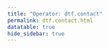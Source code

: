 ```yaml
---
title: "Operator: dtf.contact"
permalink: dtf.contact.html
datatable: true
hide_sidebar: true
---
```


<div>                        <script type="text/javascript">window.PlotlyConfig = {MathJaxConfig: 'local'};</script>
        <script src="https://cdn.plot.ly/plotly-2.4.2.min.js"></script>                <div id="726721d0-52b5-46eb-bee5-b500089a1bbe" class="plotly-graph-div" style="height:100%; width:100%;"></div>            <script type="text/javascript">                                    window.PLOTLYENV=window.PLOTLYENV || {};                                    if (document.getElementById("726721d0-52b5-46eb-bee5-b500089a1bbe")) {                    Plotly.newPlot(                        "726721d0-52b5-46eb-bee5-b500089a1bbe",                        [{"name":"exit probability (%)","type":"scatter","x":["2021-04-08","2021-04-09","2021-04-10","2021-04-11","2021-04-12","2021-04-13","2021-04-14","2021-04-15","2021-04-16","2021-04-17","2021-04-18","2021-04-19","2021-04-20","2021-04-21","2021-04-22","2021-04-23","2021-04-24","2021-04-25","2021-04-26","2021-04-27","2021-04-28","2021-04-29","2021-04-30","2021-05-01","2021-05-02","2021-05-03","2021-05-04","2021-05-05","2021-05-06","2021-05-07","2021-05-08","2021-05-09","2021-05-10","2021-05-11","2021-05-12","2021-05-13","2021-05-14","2021-05-15","2021-05-16","2021-05-17","2021-05-18","2021-05-19","2021-05-20","2021-05-21","2021-05-22","2021-05-23","2021-05-24","2021-05-25","2021-05-26","2021-05-27","2021-05-28","2021-05-29","2021-05-30","2021-05-31","2021-06-01","2021-06-02","2021-06-03","2021-06-04","2021-06-05","2021-06-06","2021-06-07","2021-06-09","2021-06-10","2021-06-11","2021-06-12","2021-06-13","2021-06-14","2021-06-15","2021-06-16","2021-06-17","2021-06-18","2021-06-19","2021-06-20","2021-06-21","2021-06-22","2021-06-23","2021-06-24","2021-06-25","2021-06-26","2021-06-27","2021-06-28","2021-06-29","2021-06-30","2021-07-01","2021-07-02","2021-07-03","2021-07-04","2021-07-05","2021-07-06","2021-07-07","2021-07-08","2021-07-09","2021-07-10","2021-07-11","2021-07-12","2021-07-13","2021-07-14","2021-07-15","2021-07-16","2021-07-17","2021-07-18","2021-07-19","2021-07-20","2021-07-21","2021-07-22","2021-07-23","2021-07-25","2021-07-26","2021-07-27","2021-07-28","2021-07-29","2021-07-30","2021-07-31","2021-08-01","2021-08-02","2021-08-03","2021-08-04","2021-08-05","2021-08-06","2021-08-07","2021-08-08","2021-08-09","2021-08-10","2021-08-11","2021-08-12","2021-08-13","2021-08-14","2021-08-15","2021-08-16","2021-08-17","2021-08-18","2021-08-19","2021-08-20","2021-08-21","2021-08-22","2021-08-24","2021-08-25","2021-08-26","2021-08-27","2021-08-28","2021-08-29","2021-08-30","2021-08-31","2021-09-01","2021-09-02","2021-09-03","2021-09-04","2021-09-05","2021-09-06","2021-09-07","2021-09-09","2021-09-10","2021-09-11","2021-09-12","2021-09-13","2021-09-14","2021-09-15","2021-09-16","2021-09-17","2021-09-18","2021-09-19","2021-09-20","2021-09-21","2021-09-22","2021-09-23","2021-09-24","2021-09-25","2021-09-26","2021-09-27","2021-09-28","2021-09-29","2021-09-30","2021-10-01","2021-10-02","2021-10-03","2021-10-04","2021-10-05","2021-10-06","2021-10-07","2021-10-08","2021-10-09","2021-10-10","2021-10-11","2021-10-12","2021-10-13","2021-10-14","2021-10-15","2021-10-16","2021-10-17","2021-10-18","2021-10-19","2021-10-20","2021-10-21","2021-10-22","2021-10-23","2021-10-25","2021-10-27","2021-10-28","2021-10-29","2021-10-31","2021-11-01","2021-11-02","2021-11-03","2021-11-04","2021-11-05","2021-11-06","2021-11-07","2021-11-08","2021-11-09","2021-11-10","2021-11-11","2021-11-12","2021-11-13","2021-11-14","2021-11-15","2021-11-16","2021-11-17","2021-11-19","2021-11-20","2021-11-21","2021-11-22","2021-11-23","2021-11-24","2021-11-25","2021-11-27","2021-11-28","2021-11-29","2021-11-30","2021-12-01","2021-12-02","2021-12-03","2021-12-04","2021-12-05","2021-12-06","2021-12-07","2021-12-08","2021-12-09","2021-12-10","2021-12-11","2021-12-12","2021-12-13","2021-12-14","2021-12-15","2021-12-16","2021-12-17","2021-12-18","2021-12-19","2021-12-20","2021-12-21","2021-12-22","2021-12-23","2021-12-25","2021-12-26","2021-12-27","2021-12-28","2021-12-29","2021-12-30","2021-12-31","2022-01-01","2022-01-02","2022-01-03","2022-01-04","2022-01-05","2022-01-06","2022-01-07","2022-01-08","2022-01-09","2022-01-10","2022-01-11","2022-01-12","2022-01-13","2022-01-14","2022-01-15","2022-01-16","2022-01-17","2022-01-18","2022-01-19","2022-01-20","2022-01-21","2022-01-22","2022-01-23","2022-01-24","2022-01-25","2022-01-26","2022-01-27","2022-01-28","2022-01-29","2022-01-30","2022-01-31","2022-02-01","2022-02-02","2022-02-03","2022-02-04","2022-02-05","2022-02-06","2022-02-07","2022-02-08","2022-02-09","2022-02-10","2022-02-11","2022-02-12","2022-02-13","2022-02-14","2022-02-15","2022-02-16","2022-02-17","2022-02-18","2022-02-19","2022-02-20","2022-02-21","2022-02-22","2022-02-23","2022-02-24","2022-02-25","2022-02-26","2022-02-27","2022-02-28","2022-03-01","2022-03-02","2022-03-03","2022-03-04","2022-03-06","2022-03-07","2022-03-08","2022-03-09","2022-03-10","2022-03-11","2022-03-12","2022-03-13","2022-03-14","2022-03-15","2022-03-16","2022-03-17","2022-03-18","2022-03-19","2022-03-20","2022-03-21","2022-03-22","2022-03-23","2022-03-24","2022-03-25","2022-03-26","2022-03-27","2022-03-28","2022-03-29","2022-03-30","2022-03-31","2022-04-01","2022-04-02","2022-04-03","2022-04-04","2022-04-05","2022-04-06","2022-04-07","2022-04-08","2022-04-09","2022-04-10","2022-04-11","2022-04-12","2022-04-13","2022-04-14","2022-04-15","2022-04-16","2022-04-17","2022-04-18","2022-04-19","2022-04-20","2022-04-21","2022-04-22","2022-04-23","2022-04-24","2022-04-25","2022-04-26","2022-04-27","2022-04-28","2022-04-29","2022-04-30","2022-05-01","2022-05-02","2022-05-03","2022-05-04","2022-05-05","2022-05-06","2022-05-07","2022-05-08","2022-05-09","2022-05-10","2022-05-11","2022-05-12","2022-05-13","2022-05-14","2022-05-15","2022-05-16","2022-05-17","2022-05-18","2022-05-19","2022-05-20","2022-05-21","2022-05-22","2022-05-23","2022-05-24","2022-05-25","2022-05-26","2022-05-27","2022-05-28","2022-05-29","2022-05-30","2022-05-31","2022-06-01","2022-06-02","2022-06-03","2022-06-04","2022-06-05","2022-06-06","2022-06-07","2022-06-08","2022-06-09","2022-06-10","2022-06-11","2022-06-12","2022-06-13","2022-06-14","2022-06-15","2022-06-16","2022-06-17","2022-06-18","2022-06-19","2022-06-20","2022-06-21","2022-06-22","2022-06-23","2022-06-24","2022-06-25","2022-06-26","2022-06-27","2022-06-28","2022-06-29","2022-06-30","2022-07-01","2022-07-02","2022-07-03","2022-07-04","2022-07-05","2022-07-06","2022-07-07","2022-07-08","2022-07-09","2022-07-10","2022-07-11","2022-07-12","2022-07-13","2022-07-14","2022-07-15","2022-07-16","2022-07-17","2022-07-18","2022-07-19","2022-07-20","2022-07-21","2022-07-22","2022-07-23","2022-07-24","2022-07-25","2022-07-26","2022-07-27","2022-07-28","2022-07-29","2022-07-30","2022-07-31","2022-08-01","2022-08-02","2022-08-03","2022-08-04","2022-08-05","2022-08-06","2022-08-07","2022-08-08","2022-08-10","2022-08-11","2022-08-12","2022-08-13","2022-08-14","2022-08-15","2022-08-16","2022-08-17","2022-08-18","2022-08-19","2022-08-20","2022-08-21","2022-08-22","2022-08-23","2022-08-24","2022-08-25","2022-08-26","2022-08-27","2022-08-28","2022-08-29","2022-08-30","2022-08-31","2022-09-01","2022-09-02","2022-09-03","2022-09-04","2022-09-05","2022-09-06","2022-09-07","2022-09-08","2022-09-09","2022-09-10","2022-09-11","2022-09-12","2022-09-13","2022-09-14","2022-09-15","2022-09-16","2022-09-17","2022-09-18","2022-09-19","2022-09-20","2022-09-21","2022-09-22","2022-09-23","2022-09-24","2022-09-25","2022-09-26","2022-09-27","2022-09-28","2022-09-29","2022-09-30","2022-10-01","2022-10-02","2022-10-03","2022-10-04","2022-10-05","2022-10-06","2022-10-07","2022-10-08","2022-10-09","2022-10-10","2022-10-11","2022-10-12","2022-10-13","2022-10-14","2022-10-15","2022-10-16","2022-10-17","2022-10-18","2022-10-19","2022-10-20","2022-10-21","2022-10-22","2022-10-23","2022-10-24","2022-10-25","2022-10-26","2022-10-27","2022-10-28","2022-10-29","2022-10-30","2022-10-31","2022-11-01","2022-11-02","2022-11-03","2022-11-04","2022-11-05","2022-11-06","2022-11-07","2022-11-08","2022-11-09","2022-11-10","2022-11-11","2022-11-12","2022-11-13","2022-11-14","2022-11-15","2022-11-16","2022-11-17","2022-11-18","2022-11-19","2022-11-20","2022-11-21","2022-11-22","2022-11-23","2022-11-24","2022-11-25","2022-11-26","2022-11-27","2022-11-28","2022-11-29","2022-11-30","2022-12-01","2022-12-02","2022-12-03","2022-12-04","2022-12-05","2022-12-06","2022-12-07","2022-12-08","2022-12-09","2022-12-10","2022-12-11","2022-12-12","2022-12-13","2022-12-14","2022-12-15","2022-12-16","2022-12-17","2022-12-18","2022-12-19","2022-12-20","2022-12-21","2022-12-22","2022-12-23","2022-12-24","2022-12-25","2022-12-26","2022-12-27","2022-12-28","2022-12-29","2022-12-30","2022-12-31","2023-01-01","2023-01-02","2023-01-03","2023-01-04","2023-01-05","2023-01-06","2023-01-07","2023-01-08","2023-01-09","2023-01-10","2023-01-11","2023-01-12"],"xaxis":"x","y":[0.0,0.0,0.0,0.0,0.0,0.0,0.0,0.0,0.0,0.0,0.0,0.0,0.0,0.0,0.0,0.0,0.0,0.0,0.0,0.0,0.0,0.0,0.0,0.0,0.0,0.0,0.0,0.0,0.0,0.0,0.0,0.0,0.0,0.0,0.0,0.0,0.0,0.0,0.0,0.0,0.0,0.0,0.0,0.0,0.0,0.0,0.0,0.0,0.0,0.0,0.0,0.0,0.0,0.0,0.0,0.0,0.0,0.0,0.0,0.0,0.0,0.0,0.0,0.0,0.0,0.0,0.0,0.0,0.0,0.0,0.0,0.0,0.0,0.0,0.0,0.0,0.0,0.0,0.0,0.0,0.0,0.0,0.0,0.0,0.0,0.0,0.0,0.0,0.0,0.0,0.0,0.0,0.0,0.0,0.0,0.0,0.0,0.0,0.0,0.0,0.0,0.0,0.0,0.0,0.0,0.0,0.0,0.0,0.0,0.0,0.0,0.0,0.0,0.0,0.0,0.0,0.0,0.0,0.0,0.0,0.0,0.0,0.0,0.0,0.0,0.0,0.0,0.0,0.0,0.0,0.0,0.0,0.0,0.0,0.0,0.0,0.0,0.0,0.0,0.0,0.0,0.0,0.0,0.0,0.0,0.0,0.0,0.0,0.0,0.0,0.0,0.0,0.0,0.0,0.0,0.0,0.0,0.0,0.0,0.0,0.0,0.0,0.0,0.0,0.0,0.0,0.0,0.0,0.0,0.0,0.0,0.0,0.0,0.0,0.0,0.0,0.0,0.0,0.0,0.0,0.0,0.0,0.0,0.0,0.0,0.0,0.0,0.0,0.0,0.0,0.0,0.0,0.0,0.0,0.0,0.0,0.0,0.0,0.0,0.0,0.0,0.0,0.0,0.0,0.0,0.0,0.0,0.0,0.0,0.0,0.0,0.0,0.0,0.0,0.0,0.0,0.0,0.0,0.0,0.0,0.0,0.0,0.0,0.0,0.0,0.0,0.0,0.0,0.0,0.0,0.0,0.0,0.0,0.0,0.0,0.0,0.0,0.0,0.0,0.0,0.0,0.0,0.0,0.0,0.0,0.0,0.0,0.0,0.0,0.0,0.0,0.0,0.0,0.0,0.0,0.0,0.0,0.0,0.0,0.0,0.0,0.0,0.0,0.0,0.0,0.0,0.0,0.0,0.0,0.0,0.0,0.0,0.0,0.0,0.0,0.0,0.0,0.0,0.0,0.0,0.0,0.0,0.0,0.0,0.0,0.0,0.0,0.0,0.0,0.0,0.0,0.0,0.0,0.0,0.0,0.0,0.0,0.0,0.0,0.0,0.0,0.0,0.0,0.0,0.0,0.0,0.0,0.0,0.0,0.0,0.0,0.0,0.0,0.0,0.0,0.0,0.0,0.0,0.0,0.0,0.0,0.0,0.0,0.0,0.0,0.0,0.0,0.0,0.0,0.0,0.0,0.0,0.0,0.0,0.0,0.0,0.0,0.0,0.0,0.0,0.0,0.0,0.0,0.0,0.0,0.0,0.0,0.0,0.0,0.0,0.0,0.0,0.0,0.0,0.0,0.0,0.0,0.0,0.0,0.0,0.0,0.0,0.0,0.0,0.0,0.0,0.0,0.0,0.0,0.0,0.0,0.0,0.0,0.0,0.0,0.0,0.0,0.0,0.0,0.0,0.0,0.0,0.0,0.0,0.0,0.0,0.0,0.0,0.0,0.0,0.0,0.0,0.0,0.0,0.0,0.0,0.0,0.0,0.0,0.0,0.0,0.0,0.0,0.0,0.0,0.0,0.0,0.0,0.0,0.0,0.0,0.0,0.0,0.0,0.0,0.0,0.0,0.0,0.0,0.0,0.0,0.0,0.0,0.0,0.0,0.0,0.0,0.0,0.0,0.0,0.0,0.0,0.0,0.0,0.0,0.0,0.0,0.0,0.0,0.0,0.0,0.0,0.0,0.0,0.0,0.0,0.0,0.0,0.0,0.0,0.0,0.0,0.0,0.0,0.0,0.0,0.0,0.0,0.0,0.0,0.0,0.0,0.0,0.0,0.0,0.0,0.0,0.0,0.0,0.0,0.0,0.0,0.0,0.0,0.0,0.0,0.0,0.0,0.0,0.0,0.0,0.0,0.0,0.0,0.0,0.0,0.0,0.0,0.0,0.0,0.0,0.0,0.0,0.0,0.0,0.0,0.0,0.0,0.0,0.0,0.0,0.0,0.0,0.0,0.0,0.0,0.0,0.0,0.0,0.0,0.0,0.0,0.0,0.0,0.0,0.0,0.0,0.0,0.0,0.0,0.0,0.0,0.0,0.0,0.0,0.0,0.0,0.0,0.0,0.0,0.0,0.0,0.0,0.0,0.0,0.0,0.0,0.0,0.0,0.0,0.0,0.0,0.0,0.0,0.0,0.0,0.0,0.0,0.0,0.0,0.0,0.0,0.0,0.0,0.0,0.0,0.0,0.0,0.0,0.0,0.0,0.0,0.0,0.0,0.0,0.0,0.0,0.0,0.0,0.0,0.0,0.0,0.0,0.0,0.0,0.0,0.0,0.0,0.0,0.0,0.0,0.0,0.0,0.0,0.0,0.0,0.0,0.0,0.0,0.0,0.0,0.0,0.0,0.0,0.0,0.0,0.0,0.0,0.0,0.0,0.0,0.0,0.0,0.0,0.0,0.0,0.0,0.0,0.0,0.0,0.0,0.0,0.0,0.0,0.0,0.0,0.0,0.0,0.0,0.0,0.0,0.0,0.0,0.0,0.0,0.0,0.0,0.0,0.0,0.0,0.0,0.0,0.0],"yaxis":"y"},{"name":"guard probability (%)","type":"scatter","x":["2021-04-08","2021-04-09","2021-04-10","2021-04-11","2021-04-12","2021-04-13","2021-04-14","2021-04-15","2021-04-16","2021-04-17","2021-04-18","2021-04-19","2021-04-20","2021-04-21","2021-04-22","2021-04-23","2021-04-24","2021-04-25","2021-04-26","2021-04-27","2021-04-28","2021-04-29","2021-04-30","2021-05-01","2021-05-02","2021-05-03","2021-05-04","2021-05-05","2021-05-06","2021-05-07","2021-05-08","2021-05-09","2021-05-10","2021-05-11","2021-05-12","2021-05-13","2021-05-14","2021-05-15","2021-05-16","2021-05-17","2021-05-18","2021-05-19","2021-05-20","2021-05-21","2021-05-22","2021-05-23","2021-05-24","2021-05-25","2021-05-26","2021-05-27","2021-05-28","2021-05-29","2021-05-30","2021-05-31","2021-06-01","2021-06-02","2021-06-03","2021-06-04","2021-06-05","2021-06-06","2021-06-07","2021-06-09","2021-06-10","2021-06-11","2021-06-12","2021-06-13","2021-06-14","2021-06-15","2021-06-16","2021-06-17","2021-06-18","2021-06-19","2021-06-20","2021-06-21","2021-06-22","2021-06-23","2021-06-24","2021-06-25","2021-06-26","2021-06-27","2021-06-28","2021-06-29","2021-06-30","2021-07-01","2021-07-02","2021-07-03","2021-07-04","2021-07-05","2021-07-06","2021-07-07","2021-07-08","2021-07-09","2021-07-10","2021-07-11","2021-07-12","2021-07-13","2021-07-14","2021-07-15","2021-07-16","2021-07-17","2021-07-18","2021-07-19","2021-07-20","2021-07-21","2021-07-22","2021-07-23","2021-07-25","2021-07-26","2021-07-27","2021-07-28","2021-07-29","2021-07-30","2021-07-31","2021-08-01","2021-08-02","2021-08-03","2021-08-04","2021-08-05","2021-08-06","2021-08-07","2021-08-08","2021-08-09","2021-08-10","2021-08-11","2021-08-12","2021-08-13","2021-08-14","2021-08-15","2021-08-16","2021-08-17","2021-08-18","2021-08-19","2021-08-20","2021-08-21","2021-08-22","2021-08-24","2021-08-25","2021-08-26","2021-08-27","2021-08-28","2021-08-29","2021-08-30","2021-08-31","2021-09-01","2021-09-02","2021-09-03","2021-09-04","2021-09-05","2021-09-06","2021-09-07","2021-09-09","2021-09-10","2021-09-11","2021-09-12","2021-09-13","2021-09-14","2021-09-15","2021-09-16","2021-09-17","2021-09-18","2021-09-19","2021-09-20","2021-09-21","2021-09-22","2021-09-23","2021-09-24","2021-09-25","2021-09-26","2021-09-27","2021-09-28","2021-09-29","2021-09-30","2021-10-01","2021-10-02","2021-10-03","2021-10-04","2021-10-05","2021-10-06","2021-10-07","2021-10-08","2021-10-09","2021-10-10","2021-10-11","2021-10-12","2021-10-13","2021-10-14","2021-10-15","2021-10-16","2021-10-17","2021-10-18","2021-10-19","2021-10-20","2021-10-21","2021-10-22","2021-10-23","2021-10-25","2021-10-27","2021-10-28","2021-10-29","2021-10-31","2021-11-01","2021-11-02","2021-11-03","2021-11-04","2021-11-05","2021-11-06","2021-11-07","2021-11-08","2021-11-09","2021-11-10","2021-11-11","2021-11-12","2021-11-13","2021-11-14","2021-11-15","2021-11-16","2021-11-17","2021-11-19","2021-11-20","2021-11-21","2021-11-22","2021-11-23","2021-11-24","2021-11-25","2021-11-27","2021-11-28","2021-11-29","2021-11-30","2021-12-01","2021-12-02","2021-12-03","2021-12-04","2021-12-05","2021-12-06","2021-12-07","2021-12-08","2021-12-09","2021-12-10","2021-12-11","2021-12-12","2021-12-13","2021-12-14","2021-12-15","2021-12-16","2021-12-17","2021-12-18","2021-12-19","2021-12-20","2021-12-21","2021-12-22","2021-12-23","2021-12-25","2021-12-26","2021-12-27","2021-12-28","2021-12-29","2021-12-30","2021-12-31","2022-01-01","2022-01-02","2022-01-03","2022-01-04","2022-01-05","2022-01-06","2022-01-07","2022-01-08","2022-01-09","2022-01-10","2022-01-11","2022-01-12","2022-01-13","2022-01-14","2022-01-15","2022-01-16","2022-01-17","2022-01-18","2022-01-19","2022-01-20","2022-01-21","2022-01-22","2022-01-23","2022-01-24","2022-01-25","2022-01-26","2022-01-27","2022-01-28","2022-01-29","2022-01-30","2022-01-31","2022-02-01","2022-02-02","2022-02-03","2022-02-04","2022-02-05","2022-02-06","2022-02-07","2022-02-08","2022-02-09","2022-02-10","2022-02-11","2022-02-12","2022-02-13","2022-02-14","2022-02-15","2022-02-16","2022-02-17","2022-02-18","2022-02-19","2022-02-20","2022-02-21","2022-02-22","2022-02-23","2022-02-24","2022-02-25","2022-02-26","2022-02-27","2022-02-28","2022-03-01","2022-03-02","2022-03-03","2022-03-04","2022-03-06","2022-03-07","2022-03-08","2022-03-09","2022-03-10","2022-03-11","2022-03-12","2022-03-13","2022-03-14","2022-03-15","2022-03-16","2022-03-17","2022-03-18","2022-03-19","2022-03-20","2022-03-21","2022-03-22","2022-03-23","2022-03-24","2022-03-25","2022-03-26","2022-03-27","2022-03-28","2022-03-29","2022-03-30","2022-03-31","2022-04-01","2022-04-02","2022-04-03","2022-04-04","2022-04-05","2022-04-06","2022-04-07","2022-04-08","2022-04-09","2022-04-10","2022-04-11","2022-04-12","2022-04-13","2022-04-14","2022-04-15","2022-04-16","2022-04-17","2022-04-18","2022-04-19","2022-04-20","2022-04-21","2022-04-22","2022-04-23","2022-04-24","2022-04-25","2022-04-26","2022-04-27","2022-04-28","2022-04-29","2022-04-30","2022-05-01","2022-05-02","2022-05-03","2022-05-04","2022-05-05","2022-05-06","2022-05-07","2022-05-08","2022-05-09","2022-05-10","2022-05-11","2022-05-12","2022-05-13","2022-05-14","2022-05-15","2022-05-16","2022-05-17","2022-05-18","2022-05-19","2022-05-20","2022-05-21","2022-05-22","2022-05-23","2022-05-24","2022-05-25","2022-05-26","2022-05-27","2022-05-28","2022-05-29","2022-05-30","2022-05-31","2022-06-01","2022-06-02","2022-06-03","2022-06-04","2022-06-05","2022-06-06","2022-06-07","2022-06-08","2022-06-09","2022-06-10","2022-06-11","2022-06-12","2022-06-13","2022-06-14","2022-06-15","2022-06-16","2022-06-17","2022-06-18","2022-06-19","2022-06-20","2022-06-21","2022-06-22","2022-06-23","2022-06-24","2022-06-25","2022-06-26","2022-06-27","2022-06-28","2022-06-29","2022-06-30","2022-07-01","2022-07-02","2022-07-03","2022-07-04","2022-07-05","2022-07-06","2022-07-07","2022-07-08","2022-07-09","2022-07-10","2022-07-11","2022-07-12","2022-07-13","2022-07-14","2022-07-15","2022-07-16","2022-07-17","2022-07-18","2022-07-19","2022-07-20","2022-07-21","2022-07-22","2022-07-23","2022-07-24","2022-07-25","2022-07-26","2022-07-27","2022-07-28","2022-07-29","2022-07-30","2022-07-31","2022-08-01","2022-08-02","2022-08-03","2022-08-04","2022-08-05","2022-08-06","2022-08-07","2022-08-08","2022-08-10","2022-08-11","2022-08-12","2022-08-13","2022-08-14","2022-08-15","2022-08-16","2022-08-17","2022-08-18","2022-08-19","2022-08-20","2022-08-21","2022-08-22","2022-08-23","2022-08-24","2022-08-25","2022-08-26","2022-08-27","2022-08-28","2022-08-29","2022-08-30","2022-08-31","2022-09-01","2022-09-02","2022-09-03","2022-09-04","2022-09-05","2022-09-06","2022-09-07","2022-09-08","2022-09-09","2022-09-10","2022-09-11","2022-09-12","2022-09-13","2022-09-14","2022-09-15","2022-09-16","2022-09-17","2022-09-18","2022-09-19","2022-09-20","2022-09-21","2022-09-22","2022-09-23","2022-09-24","2022-09-25","2022-09-26","2022-09-27","2022-09-28","2022-09-29","2022-09-30","2022-10-01","2022-10-02","2022-10-03","2022-10-04","2022-10-05","2022-10-06","2022-10-07","2022-10-08","2022-10-09","2022-10-10","2022-10-11","2022-10-12","2022-10-13","2022-10-14","2022-10-15","2022-10-16","2022-10-17","2022-10-18","2022-10-19","2022-10-20","2022-10-21","2022-10-22","2022-10-23","2022-10-24","2022-10-25","2022-10-26","2022-10-27","2022-10-28","2022-10-29","2022-10-30","2022-10-31","2022-11-01","2022-11-02","2022-11-03","2022-11-04","2022-11-05","2022-11-06","2022-11-07","2022-11-08","2022-11-09","2022-11-10","2022-11-11","2022-11-12","2022-11-13","2022-11-14","2022-11-15","2022-11-16","2022-11-17","2022-11-18","2022-11-19","2022-11-20","2022-11-21","2022-11-22","2022-11-23","2022-11-24","2022-11-25","2022-11-26","2022-11-27","2022-11-28","2022-11-29","2022-11-30","2022-12-01","2022-12-02","2022-12-03","2022-12-04","2022-12-05","2022-12-06","2022-12-07","2022-12-08","2022-12-09","2022-12-10","2022-12-11","2022-12-12","2022-12-13","2022-12-14","2022-12-15","2022-12-16","2022-12-17","2022-12-18","2022-12-19","2022-12-20","2022-12-21","2022-12-22","2022-12-23","2022-12-24","2022-12-25","2022-12-26","2022-12-27","2022-12-28","2022-12-29","2022-12-30","2022-12-31","2023-01-01","2023-01-02","2023-01-03","2023-01-04","2023-01-05","2023-01-06","2023-01-07","2023-01-08","2023-01-09","2023-01-10","2023-01-11","2023-01-12"],"xaxis":"x","y":[0.0,0.0,0.0,0.0,0.0,0.0,0.0,0.0,0.0,0.0,0.0,0.03,0.03,0.17,0.17,0.18,0.17,0.17,0.32,0.32,0.36,0.4,0.41,0.42,0.45,0.45,0.43,0.33,0.34,0.31,0.34,0.33,0.32,0.31,0.28,0.27,0.27,0.27,0.28,0.4,0.39,0.43,0.43,0.46,0.44,0.43,0.43,0.48,0.48,0.45,0.72,0.73,0.73,0.78,0.79,0.74,0.74,0.76,0.78,0.93,1.03,0.99,0.85,0.84,0.84,0.88,1.09,1.06,1.08,1.03,1.03,0.97,0.97,0.99,0.94,0.87,0.84,0.79,0.8,0.83,0.95,1.09,1.16,1.21,1.13,1.12,0.87,0.85,0.85,0.89,0.91,0.91,0.89,0.93,0.93,0.93,1.0,1.03,1.01,1.03,1.05,1.01,1.04,1.06,1.1,1.12,1.11,1.1,1.12,1.1,1.17,1.29,1.43,1.44,1.46,1.35,1.2,1.16,1.16,1.08,1.1,1.05,1.07,1.05,1.11,1.3,1.36,1.45,1.47,1.37,1.28,1.49,1.5,1.59,1.56,1.54,1.59,1.59,1.57,1.59,1.55,1.48,1.54,1.48,1.47,1.47,1.48,1.42,1.36,1.42,1.45,1.45,1.45,1.42,1.41,1.42,1.41,1.45,1.44,1.39,1.4,1.35,1.32,1.29,1.34,1.27,1.26,1.24,1.23,1.24,1.26,1.38,1.43,1.41,1.32,1.39,1.42,1.28,1.43,1.35,1.36,1.42,1.33,1.45,1.43,1.47,1.53,1.54,1.53,1.46,1.49,1.49,1.53,1.5,1.48,1.44,1.46,1.49,1.47,1.66,1.63,1.65,1.68,1.64,1.67,1.62,1.62,1.63,1.77,1.75,1.77,1.66,1.74,1.85,1.89,1.88,1.86,1.69,1.66,1.69,1.72,1.68,1.65,1.63,1.58,1.59,1.53,1.43,1.37,1.44,1.39,1.38,1.47,1.66,1.59,1.57,1.57,1.51,1.49,1.49,1.48,1.5,1.25,1.54,1.52,1.53,1.52,1.54,1.56,1.55,1.54,1.53,1.51,1.53,1.53,1.53,1.58,1.58,1.59,1.62,1.62,1.62,1.56,1.55,1.49,1.36,1.33,1.36,1.37,1.36,1.38,1.37,1.35,1.36,1.53,1.6,1.68,1.67,1.71,1.71,1.7,1.64,1.7,1.7,1.67,1.63,1.62,1.58,1.54,1.56,1.55,1.57,1.62,1.61,1.57,1.6,1.48,1.51,1.52,1.5,1.51,1.52,1.27,1.3,1.34,1.36,1.36,1.37,1.34,1.35,1.35,1.38,1.37,1.38,1.41,1.4,1.46,1.43,1.42,1.44,1.45,1.41,1.42,1.39,1.38,1.34,1.33,1.31,1.32,1.36,1.34,1.37,1.39,1.33,1.3,1.35,1.42,1.41,1.39,1.04,1.05,1.03,1.03,1.06,1.04,1.01,1.0,0.99,0.98,0.98,0.97,0.97,0.98,0.95,0.96,0.98,0.97,0.95,0.94,0.96,0.99,1.0,1.03,1.03,0.94,1.0,1.01,0.99,1.0,0.98,0.96,0.93,0.9,0.86,0.85,0.83,0.83,0.5,0.49,0.49,0.5,0.5,0.5,0.5,0.51,0.51,0.5,0.51,0.49,0.48,0.48,0.48,0.48,0.48,0.49,0.51,0.5,0.48,0.48,0.48,0.47,0.48,0.48,0.48,0.5,0.51,0.5,0.5,0.5,0.48,0.48,0.48,0.49,0.5,0.52,0.53,0.52,0.5,0.48,0.48,0.47,0.44,0.44,0.44,0.44,0.46,0.45,0.44,0.42,0.45,0.43,0.41,0.69,0.67,0.63,0.62,0.61,0.56,0.58,0.63,0.66,0.6,0.61,0.6,0.64,0.68,0.7,0.72,0.74,0.75,0.76,0.77,0.77,0.79,0.79,0.83,0.89,0.86,0.89,0.91,0.95,0.95,0.89,0.96,1.0,1.0,0.97,0.98,0.97,0.89,0.87,0.97,0.93,0.92,0.78,0.81,0.73,0.78,0.82,0.76,0.76,0.73,0.74,0.75,0.75,0.76,0.74,0.75,0.76,0.78,0.71,0.71,0.68,0.66,0.64,0.62,0.64,0.64,0.65,0.68,0.67,0.66,0.66,0.69,0.75,0.8,0.83,0.86,0.81,0.75,0.68,0.67,0.55,0.69,0.69,0.68,0.72,0.76,0.73,0.73,0.71,0.72,0.72,0.66,0.63,0.62,0.56,0.54,0.54,0.57,0.62,0.57,0.69,0.6,0.58,0.63,0.66,0.64,0.62,0.63,0.6,0.56,0.61,0.57,0.54,0.58,0.6,0.65,0.69,0.63,0.54,0.47,0.51,0.42,0.67,0.62,0.62,0.59,0.52,0.54,0.58,0.54,0.61,0.72,0.79,0.96,0.34,0.46,0.14,0.1,0.38,0.37,0.51,0.6,0.22,0.22,0.39,0.44,0.91,0.17,0.14,0.14,0.14,0.67,0.53,0.47,0.18,0.22,0.22,0.43,0.41,0.21,0.56,0.54,0.53,0.28,0.27,0.44,0.44,0.56,0.76,0.79,0.78,0.79,0.76,0.76,0.76,0.69,0.61,0.63,0.61,0.6,0.57,0.6,0.61,0.61,0.6,0.61,0.62,0.62,0.63,0.64,0.59,0.6,0.67,0.7,0.66,0.64,0.71,0.72,0.72,0.71,0.71],"yaxis":"y"},{"name":"advertised bandwidth","type":"scatter","x":["2021-04-08","2021-04-09","2021-04-10","2021-04-11","2021-04-12","2021-04-13","2021-04-14","2021-04-15","2021-04-16","2021-04-17","2021-04-18","2021-04-19","2021-04-20","2021-04-21","2021-04-22","2021-04-23","2021-04-24","2021-04-25","2021-04-26","2021-04-27","2021-04-28","2021-04-29","2021-04-30","2021-05-01","2021-05-02","2021-05-03","2021-05-04","2021-05-05","2021-05-06","2021-05-07","2021-05-08","2021-05-09","2021-05-10","2021-05-11","2021-05-12","2021-05-13","2021-05-14","2021-05-15","2021-05-16","2021-05-17","2021-05-18","2021-05-19","2021-05-20","2021-05-21","2021-05-22","2021-05-23","2021-05-24","2021-05-25","2021-05-26","2021-05-27","2021-05-28","2021-05-29","2021-05-30","2021-05-31","2021-06-01","2021-06-02","2021-06-03","2021-06-04","2021-06-05","2021-06-06","2021-06-07","2021-06-09","2021-06-10","2021-06-11","2021-06-12","2021-06-13","2021-06-14","2021-06-15","2021-06-16","2021-06-17","2021-06-18","2021-06-19","2021-06-20","2021-06-21","2021-06-22","2021-06-23","2021-06-24","2021-06-25","2021-06-26","2021-06-27","2021-06-28","2021-06-29","2021-06-30","2021-07-01","2021-07-02","2021-07-03","2021-07-04","2021-07-05","2021-07-06","2021-07-07","2021-07-08","2021-07-09","2021-07-10","2021-07-11","2021-07-12","2021-07-13","2021-07-14","2021-07-15","2021-07-16","2021-07-17","2021-07-18","2021-07-19","2021-07-20","2021-07-21","2021-07-22","2021-07-23","2021-07-25","2021-07-26","2021-07-27","2021-07-28","2021-07-29","2021-07-30","2021-07-31","2021-08-01","2021-08-02","2021-08-03","2021-08-04","2021-08-05","2021-08-06","2021-08-07","2021-08-08","2021-08-09","2021-08-10","2021-08-11","2021-08-12","2021-08-13","2021-08-14","2021-08-15","2021-08-16","2021-08-17","2021-08-18","2021-08-19","2021-08-20","2021-08-21","2021-08-22","2021-08-24","2021-08-25","2021-08-26","2021-08-27","2021-08-28","2021-08-29","2021-08-30","2021-08-31","2021-09-01","2021-09-02","2021-09-03","2021-09-04","2021-09-05","2021-09-06","2021-09-07","2021-09-09","2021-09-10","2021-09-11","2021-09-12","2021-09-13","2021-09-14","2021-09-15","2021-09-16","2021-09-17","2021-09-18","2021-09-19","2021-09-20","2021-09-21","2021-09-22","2021-09-23","2021-09-24","2021-09-25","2021-09-26","2021-09-27","2021-09-28","2021-09-29","2021-09-30","2021-10-01","2021-10-02","2021-10-03","2021-10-04","2021-10-05","2021-10-06","2021-10-07","2021-10-08","2021-10-09","2021-10-10","2021-10-11","2021-10-12","2021-10-13","2021-10-14","2021-10-15","2021-10-16","2021-10-17","2021-10-18","2021-10-19","2021-10-20","2021-10-21","2021-10-22","2021-10-23","2021-10-25","2021-10-27","2021-10-28","2021-10-29","2021-10-31","2021-11-01","2021-11-02","2021-11-03","2021-11-04","2021-11-05","2021-11-06","2021-11-07","2021-11-08","2021-11-09","2021-11-10","2021-11-11","2021-11-12","2021-11-13","2021-11-14","2021-11-15","2021-11-16","2021-11-17","2021-11-19","2021-11-20","2021-11-21","2021-11-22","2021-11-23","2021-11-24","2021-11-25","2021-11-27","2021-11-28","2021-11-29","2021-11-30","2021-12-01","2021-12-02","2021-12-03","2021-12-04","2021-12-05","2021-12-06","2021-12-07","2021-12-08","2021-12-09","2021-12-10","2021-12-11","2021-12-12","2021-12-13","2021-12-14","2021-12-15","2021-12-16","2021-12-17","2021-12-18","2021-12-19","2021-12-20","2021-12-21","2021-12-22","2021-12-23","2021-12-25","2021-12-26","2021-12-27","2021-12-28","2021-12-29","2021-12-30","2021-12-31","2022-01-01","2022-01-02","2022-01-03","2022-01-04","2022-01-05","2022-01-06","2022-01-07","2022-01-08","2022-01-09","2022-01-10","2022-01-11","2022-01-12","2022-01-13","2022-01-14","2022-01-15","2022-01-16","2022-01-17","2022-01-18","2022-01-19","2022-01-20","2022-01-21","2022-01-22","2022-01-23","2022-01-24","2022-01-25","2022-01-26","2022-01-27","2022-01-28","2022-01-29","2022-01-30","2022-01-31","2022-02-01","2022-02-02","2022-02-03","2022-02-04","2022-02-05","2022-02-06","2022-02-07","2022-02-08","2022-02-09","2022-02-10","2022-02-11","2022-02-12","2022-02-13","2022-02-14","2022-02-15","2022-02-16","2022-02-17","2022-02-18","2022-02-19","2022-02-20","2022-02-21","2022-02-22","2022-02-23","2022-02-24","2022-02-25","2022-02-26","2022-02-27","2022-02-28","2022-03-01","2022-03-02","2022-03-03","2022-03-04","2022-03-06","2022-03-07","2022-03-08","2022-03-09","2022-03-10","2022-03-11","2022-03-12","2022-03-13","2022-03-14","2022-03-15","2022-03-16","2022-03-17","2022-03-18","2022-03-19","2022-03-20","2022-03-21","2022-03-22","2022-03-23","2022-03-24","2022-03-25","2022-03-26","2022-03-27","2022-03-28","2022-03-29","2022-03-30","2022-03-31","2022-04-01","2022-04-02","2022-04-03","2022-04-04","2022-04-05","2022-04-06","2022-04-07","2022-04-08","2022-04-09","2022-04-10","2022-04-11","2022-04-12","2022-04-13","2022-04-14","2022-04-15","2022-04-16","2022-04-17","2022-04-18","2022-04-19","2022-04-20","2022-04-21","2022-04-22","2022-04-23","2022-04-24","2022-04-25","2022-04-26","2022-04-27","2022-04-28","2022-04-29","2022-04-30","2022-05-01","2022-05-02","2022-05-03","2022-05-04","2022-05-05","2022-05-06","2022-05-07","2022-05-08","2022-05-09","2022-05-10","2022-05-11","2022-05-12","2022-05-13","2022-05-14","2022-05-15","2022-05-16","2022-05-17","2022-05-18","2022-05-19","2022-05-20","2022-05-21","2022-05-22","2022-05-23","2022-05-24","2022-05-25","2022-05-26","2022-05-27","2022-05-28","2022-05-29","2022-05-30","2022-05-31","2022-06-01","2022-06-02","2022-06-03","2022-06-04","2022-06-05","2022-06-06","2022-06-07","2022-06-08","2022-06-09","2022-06-10","2022-06-11","2022-06-12","2022-06-13","2022-06-14","2022-06-15","2022-06-16","2022-06-17","2022-06-18","2022-06-19","2022-06-20","2022-06-21","2022-06-22","2022-06-23","2022-06-24","2022-06-25","2022-06-26","2022-06-27","2022-06-28","2022-06-29","2022-06-30","2022-07-01","2022-07-02","2022-07-03","2022-07-04","2022-07-05","2022-07-06","2022-07-07","2022-07-08","2022-07-09","2022-07-10","2022-07-11","2022-07-12","2022-07-13","2022-07-14","2022-07-15","2022-07-16","2022-07-17","2022-07-18","2022-07-19","2022-07-20","2022-07-21","2022-07-22","2022-07-23","2022-07-24","2022-07-25","2022-07-26","2022-07-27","2022-07-28","2022-07-29","2022-07-30","2022-07-31","2022-08-01","2022-08-02","2022-08-03","2022-08-04","2022-08-05","2022-08-06","2022-08-07","2022-08-08","2022-08-10","2022-08-11","2022-08-12","2022-08-13","2022-08-14","2022-08-15","2022-08-16","2022-08-17","2022-08-18","2022-08-19","2022-08-20","2022-08-21","2022-08-22","2022-08-23","2022-08-24","2022-08-25","2022-08-26","2022-08-27","2022-08-28","2022-08-29","2022-08-30","2022-08-31","2022-09-01","2022-09-02","2022-09-03","2022-09-04","2022-09-05","2022-09-06","2022-09-07","2022-09-08","2022-09-09","2022-09-10","2022-09-11","2022-09-12","2022-09-13","2022-09-14","2022-09-15","2022-09-16","2022-09-17","2022-09-18","2022-09-19","2022-09-20","2022-09-21","2022-09-22","2022-09-23","2022-09-24","2022-09-25","2022-09-26","2022-09-27","2022-09-28","2022-09-29","2022-09-30","2022-10-01","2022-10-02","2022-10-03","2022-10-04","2022-10-05","2022-10-06","2022-10-07","2022-10-08","2022-10-09","2022-10-10","2022-10-11","2022-10-12","2022-10-13","2022-10-14","2022-10-15","2022-10-16","2022-10-17","2022-10-18","2022-10-19","2022-10-20","2022-10-21","2022-10-22","2022-10-23","2022-10-24","2022-10-25","2022-10-26","2022-10-27","2022-10-28","2022-10-29","2022-10-30","2022-10-31","2022-11-01","2022-11-02","2022-11-03","2022-11-04","2022-11-05","2022-11-06","2022-11-07","2022-11-08","2022-11-09","2022-11-10","2022-11-11","2022-11-12","2022-11-13","2022-11-14","2022-11-15","2022-11-16","2022-11-17","2022-11-18","2022-11-19","2022-11-20","2022-11-21","2022-11-22","2022-11-23","2022-11-24","2022-11-25","2022-11-26","2022-11-27","2022-11-28","2022-11-29","2022-11-30","2022-12-01","2022-12-02","2022-12-03","2022-12-04","2022-12-05","2022-12-06","2022-12-07","2022-12-08","2022-12-09","2022-12-10","2022-12-11","2022-12-12","2022-12-13","2022-12-14","2022-12-15","2022-12-16","2022-12-17","2022-12-18","2022-12-19","2022-12-20","2022-12-21","2022-12-22","2022-12-23","2022-12-24","2022-12-25","2022-12-26","2022-12-27","2022-12-28","2022-12-29","2022-12-30","2022-12-31","2023-01-01","2023-01-02","2023-01-03","2023-01-04","2023-01-05","2023-01-06","2023-01-07","2023-01-08","2023-01-09","2023-01-10","2023-01-11","2023-01-12"],"xaxis":"x","y":[0.0,0.0,0.03,0.09,0.1,0.17,0.34,0.52,0.65,0.63,0.76,0.93,1.17,1.35,1.42,1.44,1.55,1.59,1.56,1.62,1.69,1.67,1.77,1.78,1.75,1.8,1.77,1.81,1.83,1.82,1.82,1.78,1.52,1.47,1.33,1.56,2.42,2.42,2.45,2.43,2.5,2.39,2.53,2.57,6.18,6.26,6.26,6.27,6.26,3.77,4.48,4.49,4.32,4.33,3.71,3.29,4.16,4.47,4.94,4.86,4.88,3.34,3.33,3.03,3.13,3.19,4.66,4.75,4.79,4.79,4.68,4.08,4.16,4.09,3.99,4.01,4.0,4.18,4.17,4.3,5.25,5.32,5.27,5.01,4.38,3.71,4.4,4.41,4.78,4.87,4.85,4.44,4.37,4.24,4.42,4.42,4.43,4.36,4.39,4.48,4.52,4.49,4.52,4.47,4.48,4.5,4.41,4.39,4.33,4.27,5.67,5.63,5.67,5.71,5.52,5.19,4.74,4.7,4.52,4.45,4.42,4.32,4.29,4.88,5.42,6.95,6.93,7.15,6.99,6.36,6.07,6.17,6.12,6.08,6.07,5.94,5.97,6.08,6.25,6.76,7.68,8.08,8.13,8.25,8.19,7.92,7.83,7.5,6.74,6.65,7.83,7.77,7.71,7.46,6.69,5.92,5.9,5.89,5.82,5.76,5.61,5.58,5.55,5.5,5.41,6.2,6.65,7.21,7.69,7.87,7.98,7.96,7.95,7.57,8.01,7.78,7.54,8.24,8.03,7.79,8.02,7.85,6.63,6.6,6.19,6.02,6.06,6.07,6.07,6.05,5.78,5.83,5.75,5.7,5.65,5.59,5.72,5.71,5.71,5.48,5.26,5.34,5.39,5.41,5.4,5.42,5.32,6.19,6.25,6.29,6.33,6.78,6.86,6.94,6.94,7.12,7.37,10.62,10.62,10.6,10.21,8.49,7.98,7.82,7.26,7.26,7.24,6.82,6.76,6.59,6.53,6.49,6.25,6.28,5.97,5.95,5.87,5.77,5.66,5.76,6.06,6.27,6.57,6.62,6.65,6.68,6.75,6.83,6.87,6.95,7.0,7.09,7.17,7.18,7.24,7.23,7.27,7.41,7.38,7.41,7.54,7.32,7.18,6.95,6.92,6.91,7.02,6.91,6.89,6.92,6.96,6.93,7.05,7.12,7.29,7.46,7.5,7.5,7.51,7.49,7.35,7.45,7.5,7.57,7.5,7.42,7.34,7.21,7.08,7.16,7.28,7.37,7.22,7.24,7.09,7.04,6.8,6.8,6.75,6.7,6.79,6.78,6.85,6.95,7.03,7.05,7.05,7.01,5.82,5.76,5.92,5.92,5.96,6.04,6.04,5.98,5.84,5.84,5.86,5.81,5.78,5.77,5.74,5.75,5.64,5.61,5.53,5.55,5.66,5.9,5.99,6.01,6.05,6.05,6.02,5.98,5.83,5.81,5.72,5.73,5.75,5.76,5.77,5.77,5.68,5.7,5.59,5.6,5.65,4.43,4.45,4.56,4.38,4.42,4.46,4.45,4.38,4.38,4.53,4.54,4.57,4.59,4.59,4.55,4.36,4.37,4.36,4.28,4.29,4.22,4.23,4.06,4.08,4.13,4.08,4.08,4.08,4.05,4.04,4.05,4.06,4.07,4.11,4.13,2.75,2.72,2.7,2.65,2.63,2.66,2.66,2.66,2.71,2.74,2.7,2.86,2.89,2.88,2.93,3.42,3.63,3.65,3.76,3.83,3.89,3.85,3.76,3.79,3.83,3.84,3.9,3.98,3.92,3.95,3.93,3.9,3.73,3.67,3.67,3.65,3.61,3.63,3.68,3.7,3.68,3.71,3.72,3.8,3.82,3.98,4.05,4.06,4.06,4.07,4.06,4.09,4.08,4.08,4.05,4.1,3.92,3.87,3.91,4.18,4.07,4.13,4.32,4.39,3.4,3.4,3.33,3.19,3.18,3.23,3.29,3.27,3.32,3.23,3.06,3.06,3.13,3.16,3.19,3.3,3.12,3.26,3.12,3.12,3.03,3.01,3.25,3.21,3.23,3.22,3.15,2.84,2.73,2.95,2.91,2.93,3.19,3.2,3.23,3.37,3.47,3.37,3.46,3.46,3.42,3.43,3.32,3.13,3.12,3.13,3.1,3.16,3.22,3.19,3.13,3.1,3.06,3.02,3.1,3.17,3.19,3.19,3.19,2.99,2.87,2.68,2.76,2.82,2.82,3.03,3.07,3.15,3.22,2.88,2.81,2.89,2.93,2.83,2.88,2.92,2.97,2.93,2.9,2.84,2.87,2.99,3.14,3.25,3.31,3.25,3.21,3.37,3.52,3.76,3.77,3.59,3.41,3.16,2.78,2.56,2.57,2.6,2.86,2.82,2.96,2.97,2.91,2.68,2.72,2.66,2.53,2.5,2.5,2.5,2.6,2.68,2.64,2.63,2.6,2.66,2.66,2.63,2.63,2.62,2.62,2.59,2.54,2.54,2.48,2.84,3.03,3.19,3.32,3.3,3.58,3.53,3.49,3.42,3.42,3.31,3.33,3.46,3.61,3.77,3.76,3.62,3.61,3.39,3.33,3.3,3.35,3.33,3.25,3.26,3.37,3.15,3.11,3.08,3.42,3.22,3.17,3.27,3.2,2.81,2.76,2.86,2.81,2.9,3.0,3.0,2.95,2.88,2.83,2.76,2.72,2.67,2.6,2.55,2.48,2.64,2.82,2.52,2.69,2.84,2.99,3.0,3.06,2.99,2.93],"yaxis":"y2"}],                        {"hovermode":"x","template":{"data":{"bar":[{"error_x":{"color":"#2a3f5f"},"error_y":{"color":"#2a3f5f"},"marker":{"line":{"color":"#E5ECF6","width":0.5},"pattern":{"fillmode":"overlay","size":10,"solidity":0.2}},"type":"bar"}],"barpolar":[{"marker":{"line":{"color":"#E5ECF6","width":0.5},"pattern":{"fillmode":"overlay","size":10,"solidity":0.2}},"type":"barpolar"}],"carpet":[{"aaxis":{"endlinecolor":"#2a3f5f","gridcolor":"white","linecolor":"white","minorgridcolor":"white","startlinecolor":"#2a3f5f"},"baxis":{"endlinecolor":"#2a3f5f","gridcolor":"white","linecolor":"white","minorgridcolor":"white","startlinecolor":"#2a3f5f"},"type":"carpet"}],"choropleth":[{"colorbar":{"outlinewidth":0,"ticks":""},"type":"choropleth"}],"contour":[{"colorbar":{"outlinewidth":0,"ticks":""},"colorscale":[[0.0,"#0d0887"],[0.1111111111111111,"#46039f"],[0.2222222222222222,"#7201a8"],[0.3333333333333333,"#9c179e"],[0.4444444444444444,"#bd3786"],[0.5555555555555556,"#d8576b"],[0.6666666666666666,"#ed7953"],[0.7777777777777778,"#fb9f3a"],[0.8888888888888888,"#fdca26"],[1.0,"#f0f921"]],"type":"contour"}],"contourcarpet":[{"colorbar":{"outlinewidth":0,"ticks":""},"type":"contourcarpet"}],"heatmap":[{"colorbar":{"outlinewidth":0,"ticks":""},"colorscale":[[0.0,"#0d0887"],[0.1111111111111111,"#46039f"],[0.2222222222222222,"#7201a8"],[0.3333333333333333,"#9c179e"],[0.4444444444444444,"#bd3786"],[0.5555555555555556,"#d8576b"],[0.6666666666666666,"#ed7953"],[0.7777777777777778,"#fb9f3a"],[0.8888888888888888,"#fdca26"],[1.0,"#f0f921"]],"type":"heatmap"}],"heatmapgl":[{"colorbar":{"outlinewidth":0,"ticks":""},"colorscale":[[0.0,"#0d0887"],[0.1111111111111111,"#46039f"],[0.2222222222222222,"#7201a8"],[0.3333333333333333,"#9c179e"],[0.4444444444444444,"#bd3786"],[0.5555555555555556,"#d8576b"],[0.6666666666666666,"#ed7953"],[0.7777777777777778,"#fb9f3a"],[0.8888888888888888,"#fdca26"],[1.0,"#f0f921"]],"type":"heatmapgl"}],"histogram":[{"marker":{"pattern":{"fillmode":"overlay","size":10,"solidity":0.2}},"type":"histogram"}],"histogram2d":[{"colorbar":{"outlinewidth":0,"ticks":""},"colorscale":[[0.0,"#0d0887"],[0.1111111111111111,"#46039f"],[0.2222222222222222,"#7201a8"],[0.3333333333333333,"#9c179e"],[0.4444444444444444,"#bd3786"],[0.5555555555555556,"#d8576b"],[0.6666666666666666,"#ed7953"],[0.7777777777777778,"#fb9f3a"],[0.8888888888888888,"#fdca26"],[1.0,"#f0f921"]],"type":"histogram2d"}],"histogram2dcontour":[{"colorbar":{"outlinewidth":0,"ticks":""},"colorscale":[[0.0,"#0d0887"],[0.1111111111111111,"#46039f"],[0.2222222222222222,"#7201a8"],[0.3333333333333333,"#9c179e"],[0.4444444444444444,"#bd3786"],[0.5555555555555556,"#d8576b"],[0.6666666666666666,"#ed7953"],[0.7777777777777778,"#fb9f3a"],[0.8888888888888888,"#fdca26"],[1.0,"#f0f921"]],"type":"histogram2dcontour"}],"mesh3d":[{"colorbar":{"outlinewidth":0,"ticks":""},"type":"mesh3d"}],"parcoords":[{"line":{"colorbar":{"outlinewidth":0,"ticks":""}},"type":"parcoords"}],"pie":[{"automargin":true,"type":"pie"}],"scatter":[{"marker":{"colorbar":{"outlinewidth":0,"ticks":""}},"type":"scatter"}],"scatter3d":[{"line":{"colorbar":{"outlinewidth":0,"ticks":""}},"marker":{"colorbar":{"outlinewidth":0,"ticks":""}},"type":"scatter3d"}],"scattercarpet":[{"marker":{"colorbar":{"outlinewidth":0,"ticks":""}},"type":"scattercarpet"}],"scattergeo":[{"marker":{"colorbar":{"outlinewidth":0,"ticks":""}},"type":"scattergeo"}],"scattergl":[{"marker":{"colorbar":{"outlinewidth":0,"ticks":""}},"type":"scattergl"}],"scattermapbox":[{"marker":{"colorbar":{"outlinewidth":0,"ticks":""}},"type":"scattermapbox"}],"scatterpolar":[{"marker":{"colorbar":{"outlinewidth":0,"ticks":""}},"type":"scatterpolar"}],"scatterpolargl":[{"marker":{"colorbar":{"outlinewidth":0,"ticks":""}},"type":"scatterpolargl"}],"scatterternary":[{"marker":{"colorbar":{"outlinewidth":0,"ticks":""}},"type":"scatterternary"}],"surface":[{"colorbar":{"outlinewidth":0,"ticks":""},"colorscale":[[0.0,"#0d0887"],[0.1111111111111111,"#46039f"],[0.2222222222222222,"#7201a8"],[0.3333333333333333,"#9c179e"],[0.4444444444444444,"#bd3786"],[0.5555555555555556,"#d8576b"],[0.6666666666666666,"#ed7953"],[0.7777777777777778,"#fb9f3a"],[0.8888888888888888,"#fdca26"],[1.0,"#f0f921"]],"type":"surface"}],"table":[{"cells":{"fill":{"color":"#EBF0F8"},"line":{"color":"white"}},"header":{"fill":{"color":"#C8D4E3"},"line":{"color":"white"}},"type":"table"}]},"layout":{"annotationdefaults":{"arrowcolor":"#2a3f5f","arrowhead":0,"arrowwidth":1},"autotypenumbers":"strict","coloraxis":{"colorbar":{"outlinewidth":0,"ticks":""}},"colorscale":{"diverging":[[0,"#8e0152"],[0.1,"#c51b7d"],[0.2,"#de77ae"],[0.3,"#f1b6da"],[0.4,"#fde0ef"],[0.5,"#f7f7f7"],[0.6,"#e6f5d0"],[0.7,"#b8e186"],[0.8,"#7fbc41"],[0.9,"#4d9221"],[1,"#276419"]],"sequential":[[0.0,"#0d0887"],[0.1111111111111111,"#46039f"],[0.2222222222222222,"#7201a8"],[0.3333333333333333,"#9c179e"],[0.4444444444444444,"#bd3786"],[0.5555555555555556,"#d8576b"],[0.6666666666666666,"#ed7953"],[0.7777777777777778,"#fb9f3a"],[0.8888888888888888,"#fdca26"],[1.0,"#f0f921"]],"sequentialminus":[[0.0,"#0d0887"],[0.1111111111111111,"#46039f"],[0.2222222222222222,"#7201a8"],[0.3333333333333333,"#9c179e"],[0.4444444444444444,"#bd3786"],[0.5555555555555556,"#d8576b"],[0.6666666666666666,"#ed7953"],[0.7777777777777778,"#fb9f3a"],[0.8888888888888888,"#fdca26"],[1.0,"#f0f921"]]},"colorway":["#636efa","#EF553B","#00cc96","#ab63fa","#FFA15A","#19d3f3","#FF6692","#B6E880","#FF97FF","#FECB52"],"font":{"color":"#2a3f5f"},"geo":{"bgcolor":"white","lakecolor":"white","landcolor":"#E5ECF6","showlakes":true,"showland":true,"subunitcolor":"white"},"hoverlabel":{"align":"left"},"hovermode":"closest","mapbox":{"style":"light"},"paper_bgcolor":"white","plot_bgcolor":"#E5ECF6","polar":{"angularaxis":{"gridcolor":"white","linecolor":"white","ticks":""},"bgcolor":"#E5ECF6","radialaxis":{"gridcolor":"white","linecolor":"white","ticks":""}},"scene":{"xaxis":{"backgroundcolor":"#E5ECF6","gridcolor":"white","gridwidth":2,"linecolor":"white","showbackground":true,"ticks":"","zerolinecolor":"white"},"yaxis":{"backgroundcolor":"#E5ECF6","gridcolor":"white","gridwidth":2,"linecolor":"white","showbackground":true,"ticks":"","zerolinecolor":"white"},"zaxis":{"backgroundcolor":"#E5ECF6","gridcolor":"white","gridwidth":2,"linecolor":"white","showbackground":true,"ticks":"","zerolinecolor":"white"}},"shapedefaults":{"line":{"color":"#2a3f5f"}},"ternary":{"aaxis":{"gridcolor":"white","linecolor":"white","ticks":""},"baxis":{"gridcolor":"white","linecolor":"white","ticks":""},"bgcolor":"#E5ECF6","caxis":{"gridcolor":"white","linecolor":"white","ticks":""}},"title":{"x":0.05},"xaxis":{"automargin":true,"gridcolor":"white","linecolor":"white","ticks":"","title":{"standoff":15},"zerolinecolor":"white","zerolinewidth":2},"yaxis":{"automargin":true,"gridcolor":"white","linecolor":"white","ticks":"","title":{"standoff":15},"zerolinecolor":"white","zerolinewidth":2}}},"xaxis":{"anchor":"y","domain":[0.0,0.94],"rangeselector":{"buttons":[{"count":7,"label":"week","step":"day","stepmode":"backward"},{"count":1,"label":"month","step":"month","stepmode":"backward"},{"count":6,"label":"6 months","step":"month","stepmode":"backward"},{"count":1,"label":"year","step":"year","stepmode":"backward"},{"step":"all"}]}},"yaxis":{"anchor":"x","domain":[0.0,1.0],"rangemode":"nonnegative","ticksuffix":"%","title":{"text":"exit / guard probability"}},"yaxis2":{"anchor":"x","overlaying":"y","rangemode":"nonnegative","side":"right","ticksuffix":" Gbit/s","title":{"text":"advertised bandwidth"}}},                        {"responsive": true}                    )                };                            </script>        </div>

Only proven relays are included in the graph and table. A proven relay claims to be part of a domain
and can be verified to be part of it via the
["well-known" URL or DNS records](https://nusenu.github.io/ContactInfo-Information-Sharing-Specification/#proof).

<div class="datatable-begin"></div>

| Nickname                                                           |   Mbit/s | Exit   | IPv4                                                   | IPv6                                                                             | First Seen   | Tor Version   | AS Name                              |
|:-------------------------------------------------------------------|---------:|:-------|:-------------------------------------------------------|:---------------------------------------------------------------------------------|:-------------|:--------------|:-------------------------------------|
| [DTFNODE61](w/relay/0F2C2C4189F74AE92D61207A610E5BFAF76B8184.html) |       52 | N      | [37.221.66.245](https://stat.ripe.net/37.221.66.245)   | [2001:678:6d4:6020::4dea:102](https://stat.ripe.net/2001:678:6d4:6020::4dea:102) | 2021-05-26   | 0.4.7.12      | [ALEXHOST SRL](w/as_number/AS200019) |
| [DTFNODE69](w/relay/1A3247ED0A7298150DAD6A32822B5948AB59F00D.html) |       68 | N      | [37.221.66.253](https://stat.ripe.net/37.221.66.253)   | [2001:678:6d4:6020::4dea:10a](https://stat.ripe.net/2001:678:6d4:6020::4dea:10a) | 2021-05-26   | 0.4.7.12      | [ALEXHOST SRL](w/as_number/AS200019) |
| [DTFNODE68](w/relay/1CCDABC8710679BF30AFC0F973A8B065A2938529.html) |       14 | N      | [37.221.66.252](https://stat.ripe.net/37.221.66.252)   | [2001:678:6d4:6020::4dea:109](https://stat.ripe.net/2001:678:6d4:6020::4dea:109) | 2021-05-26   | 0.4.7.12      | [ALEXHOST SRL](w/as_number/AS200019) |
| [DTFNODE62](w/relay/3D52C0AA82E5D0E265349FC48A4ADC030274C41C.html) |       41 | N      | [37.221.66.246](https://stat.ripe.net/37.221.66.246)   | [2001:678:6d4:6020::4dea:103](https://stat.ripe.net/2001:678:6d4:6020::4dea:103) | 2021-05-26   | 0.4.7.12      | [ALEXHOST SRL](w/as_number/AS200019) |
| [DTFNODE58](w/relay/53EEA1DDA1919D88F8A3802493230B5C64E87B2D.html) |      342 | N      | [170.231.236.46](https://stat.ripe.net/170.231.236.46) | None                                                                             | 2021-11-06   | 0.4.7.12      | None                                 |
| [DTFNODE05](w/relay/544230AE556C49CBDE106785FE411EE061598914.html) |       51 | N      | [37.221.65.250](https://stat.ripe.net/37.221.65.250)   | [2001:678:6d4:6010::4dea:101](https://stat.ripe.net/2001:678:6d4:6010::4dea:101) | 2021-05-26   | 0.4.7.12      | [ALEXHOST SRL](w/as_number/AS200019) |
| [DTFNODE77](w/relay/593407978F88E7D2B45045676E7C3792BC2C9998.html) |       17 | N      | [37.221.67.56](https://stat.ripe.net/37.221.67.56)     | [2001:678:6d4:6030::4dea:107](https://stat.ripe.net/2001:678:6d4:6030::4dea:107) | 2021-05-26   | 0.4.7.12      | [ALEXHOST SRL](w/as_number/AS200019) |
| [DTFNODE75](w/relay/6F72987187EB48223995BEFA721755932660D0D7.html) |       51 | N      | [37.221.67.54](https://stat.ripe.net/37.221.67.54)     | [2001:678:6d4:6030::4dea:105](https://stat.ripe.net/2001:678:6d4:6030::4dea:105) | 2021-05-26   | 0.4.7.12      | [ALEXHOST SRL](w/as_number/AS200019) |
| [DTFNODE73](w/relay/75CCA27E6E9A9D208EF71AE60F43E129428575ED.html) |       27 | N      | [37.221.67.52](https://stat.ripe.net/37.221.67.52)     | [2001:678:6d4:6030::4dea:103](https://stat.ripe.net/2001:678:6d4:6030::4dea:103) | 2021-05-26   | 0.4.7.12      | [ALEXHOST SRL](w/as_number/AS200019) |
| [DTFNODE57](w/relay/79980F9DC7883A681FBE778A74578F7992E0A935.html) |      386 | N      | [170.231.236.76](https://stat.ripe.net/170.231.236.76) | None                                                                             | 2021-11-15   | 0.4.7.12      | None                                 |
| [DTFNODE65](w/relay/7D49F10287F3E946334384083983AE90426C7767.html) |       42 | N      | [37.221.66.249](https://stat.ripe.net/37.221.66.249)   | [2001:678:6d4:6020::4dea:106](https://stat.ripe.net/2001:678:6d4:6020::4dea:106) | 2021-05-26   | 0.4.7.12      | [ALEXHOST SRL](w/as_number/AS200019) |
| [DTFNODE59](w/relay/7FE88A1C74013D54023CC42A0257B7EDEC671F56.html) |      419 | N      | [170.231.236.77](https://stat.ripe.net/170.231.236.77) | None                                                                             | 2021-11-15   | 0.4.7.12      | None                                 |
| [DTFNODE63](w/relay/8379C32653958C165A9C210350C1040B26AF9E7B.html) |       26 | N      | [37.221.66.247](https://stat.ripe.net/37.221.66.247)   | [2001:678:6d4:6020::4dea:104](https://stat.ripe.net/2001:678:6d4:6020::4dea:104) | 2021-05-26   | 0.4.7.12      | [ALEXHOST SRL](w/as_number/AS200019) |
| [DTFNODE71](w/relay/86757446C7978D37DE3B4044BAEB4FDB34FD74CE.html) |       46 | N      | [37.221.67.50](https://stat.ripe.net/37.221.67.50)     | [2001:678:6d4:6030::4dea:101](https://stat.ripe.net/2001:678:6d4:6030::4dea:101) | 2021-05-26   | 0.4.7.12      | [ALEXHOST SRL](w/as_number/AS200019) |
| [DTFNODE70](w/relay/9CF7F42400E96F49697BC6B48FFA4176D5AB785D.html) |       63 | N      | [37.221.66.254](https://stat.ripe.net/37.221.66.254)   | [2001:678:6d4:6020::4dea:10b](https://stat.ripe.net/2001:678:6d4:6020::4dea:10b) | 2021-05-26   | 0.4.7.12      | [ALEXHOST SRL](w/as_number/AS200019) |
| [DTFNODE52](w/relay/9FE96D2EC25CA841D69A0ABD040D45344322A1F9.html) |      385 | N      | [170.231.236.75](https://stat.ripe.net/170.231.236.75) | None                                                                             | 2021-11-15   | 0.4.7.12      | None                                 |
| [DTFNODE64](w/relay/A28D6C0BAA9EEBD288713357C46CF6EF081EF673.html) |       26 | N      | [37.221.66.248](https://stat.ripe.net/37.221.66.248)   | [2001:678:6d4:6020::4dea:105](https://stat.ripe.net/2001:678:6d4:6020::4dea:105) | 2021-05-26   | 0.4.7.12      | [ALEXHOST SRL](w/as_number/AS200019) |
| [DTFNODE66](w/relay/C677A8940EBCFC9AD2DD2469E230AE07DC53EC8C.html) |       52 | N      | [37.221.66.250](https://stat.ripe.net/37.221.66.250)   | [2001:678:6d4:6020::4dea:107](https://stat.ripe.net/2001:678:6d4:6020::4dea:107) | 2021-05-26   | 0.4.7.12      | [ALEXHOST SRL](w/as_number/AS200019) |
| [DTFNODE01](w/relay/CA45F54BD5C2158EE2E64C9433585EDC84B0E142.html) |      357 | N      | [79.172.193.65](https://stat.ripe.net/79.172.193.65)   | [2a02:730::2110](https://stat.ripe.net/2a02:730::2110)                           | 2021-05-07   | 0.4.7.12      | [Deninet KFT](w/as_number/AS29278)   |
| [DTFNODE51](w/relay/E8A47089467F86E89686AB3279A70B7F0CC38B5F.html) |      360 | N      | [170.231.236.74](https://stat.ripe.net/170.231.236.74) | None                                                                             | 2021-11-15   | 0.4.7.12      | None                                 |
| [DTFNODE67](w/relay/EA677318632B1AEA1DD50752080AA2F8229AC782.html) |       41 | N      | [37.221.66.251](https://stat.ripe.net/37.221.66.251)   | [2001:678:6d4:6020::4dea:108](https://stat.ripe.net/2001:678:6d4:6020::4dea:108) | 2021-05-26   | 0.4.7.12      | [ALEXHOST SRL](w/as_number/AS200019) |
| [DTFNODE72](w/relay/F6247E4CE45231A0B44377FADC8549E82E4FDF5E.html) |       30 | N      | [37.221.67.51](https://stat.ripe.net/37.221.67.51)     | [2001:678:6d4:6030::4dea:102](https://stat.ripe.net/2001:678:6d4:6030::4dea:102) | 2021-05-26   | 0.4.7.12      | [ALEXHOST SRL](w/as_number/AS200019) |
| [DTFNODE76](w/relay/FDC456B40ABF04ED01C4D2DF62E3E34025FB8DD6.html) |       24 | N      | [37.221.67.55](https://stat.ripe.net/37.221.67.55)     | [2001:678:6d4:6030::4dea:106](https://stat.ripe.net/2001:678:6d4:6030::4dea:106) | 2021-05-26   | 0.4.7.12      | [ALEXHOST SRL](w/as_number/AS200019) |

<div class="datatable-end"></div> 